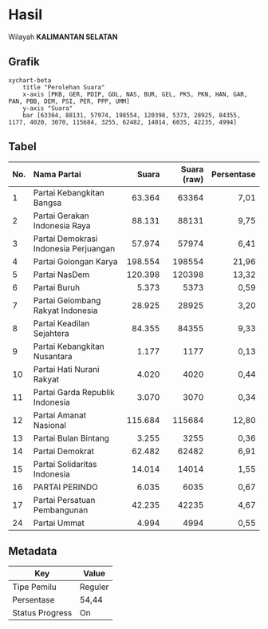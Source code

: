 # Hasil

Wilayah **KALIMANTAN SELATAN**

## Grafik

```mermaid
xychart-beta
    title "Perolehan Suara"
    x-axis [PKB, GER, PDIP, GOL, NAS, BUR, GEL, PKS, PKN, HAN, GAR, PAN, PBB, DEM, PSI, PER, PPP, UMM]
    y-axis "Suara"
    bar [63364, 88131, 57974, 198554, 120398, 5373, 28925, 84355, 1177, 4020, 3070, 115684, 3255, 62482, 14014, 6035, 42235, 4994]
```

## Tabel

| No. | Nama Partai                           | Suara   | Suara (raw) | Persentase |
|:--- |:------------------------------------- | -------:| -----------:| ----------:|
| 1   | Partai Kebangkitan Bangsa             | 63.364  | 63364       | 7,01       |
| 2   | Partai Gerakan Indonesia Raya         | 88.131  | 88131       | 9,75       |
| 3   | Partai Demokrasi Indonesia Perjuangan | 57.974  | 57974       | 6,41       |
| 4   | Partai Golongan Karya                 | 198.554 | 198554      | 21,96      |
| 5   | Partai NasDem                         | 120.398 | 120398      | 13,32      |
| 6   | Partai Buruh                          | 5.373   | 5373        | 0,59       |
| 7   | Partai Gelombang Rakyat Indonesia     | 28.925  | 28925       | 3,20       |
| 8   | Partai Keadilan Sejahtera             | 84.355  | 84355       | 9,33       |
| 9   | Partai Kebangkitan Nusantara          | 1.177   | 1177        | 0,13       |
| 10  | Partai Hati Nurani Rakyat             | 4.020   | 4020        | 0,44       |
| 11  | Partai Garda Republik Indonesia       | 3.070   | 3070        | 0,34       |
| 12  | Partai Amanat Nasional                | 115.684 | 115684      | 12,80      |
| 13  | Partai Bulan Bintang                  | 3.255   | 3255        | 0,36       |
| 14  | Partai Demokrat                       | 62.482  | 62482       | 6,91       |
| 15  | Partai Solidaritas Indonesia          | 14.014  | 14014       | 1,55       |
| 16  | PARTAI PERINDO                        | 6.035   | 6035        | 0,67       |
| 17  | Partai Persatuan Pembangunan          | 42.235  | 42235       | 4,67       |
| 24  | Partai Ummat                          | 4.994   | 4994        | 0,55       |


## Metadata

| Key             | Value   |
| --------------- | ------- |
| Tipe Pemilu     | Reguler |
| Persentase      | 54,44   |
| Status Progress | On      |




